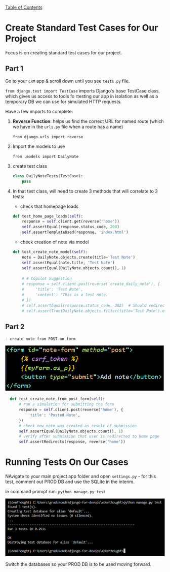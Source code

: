 [Table of Contents](/README.md)

# Create Standard Test Cases for Our Project

Focus is on creating standard test cases for our project.

## Part 1

Go to your `CRM` app & scroll down until you see `tests.py` file.

`from django.test import TestCase` imports Django's base TestCase class, which gives us access to tools fo rtesting our app in isolation as well as a temporary DB we can use for simulated HTTP requests.

Have a few imports to complete:

1. **Reverse Function**:  helps us find the correct URL for named route (which we have in the `urls.py` file when a route has a name)

    `from django.urls import reverse`

2. Import the models to use

    `from .models import DailyNote`

3. create test class

    ```python
    class DailyNoteTests(TestCase):
        pass
    ```

4. In that test class, will need to create 3 methods that will correlate to 3 tests:

    - check that homepage loads

    ```python
    def test_home_page_loads(self):
        response = self.client.get(reverse('home'))
        self.assertEqual(response.status_code, 200)
        self.assertTemplateUsed(response, 'index.html')
    ```

    - check creation of note via model

    ```python
    def test_create_note_model(self):
        note = DailyNote.objects.create(title='Test Note')
        self.assertEqual(note.title, 'Test Note')
        self.assertEqual(DailyNote.objects.count(), 1)
        
        # # Copilot Suggestion
        # response = self.client.post(reverse('create_daily_note'), {
        #     'title': 'Test Note',
        #     'content': 'This is a test note.'
        # })
        # self.assertEqual(response.status_code, 302)  # Should redirect after creation
        # self.assertTrue(DailyNote.objects.filter(title='Test Note').exists())
    ```

## Part 2

    - create note from POST on form

![from template](/IMGs/section-08/8-POST-form.png)

 ```python
   def test_create_note_from_post_form(self):
       # run a simulation for submitting the form
       response = self.client.post(reverse('home'), {
           'title': 'Posted Note',
       })
       # check new note was created as result of submission
       self.assertEqual(DailyNote.objects.count(), 1)
       # verify after submission that user is redirected to home page
       self.assertRedirects(response, reverse('home'))
   ```

# Running Tests On Our Cases

NAvigate to your main project app folder and open `settings.py` - for this test, comment out PROD DB and use the SQLite in the interim.

In command prompt run:  `python manage.py test`

![test run outcome](/IMGs/section-08/8-test-outcome.png)

Switch the databases so your PROD DB is to be used moving forward.